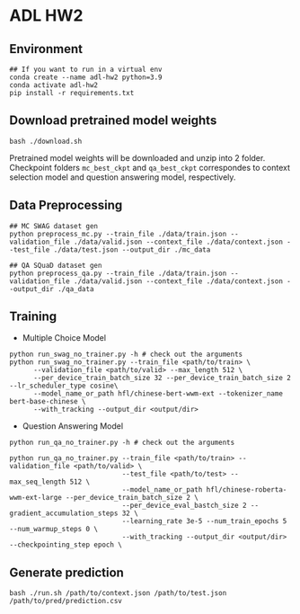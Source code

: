 # ADL HW2

## Environment
```shell
## If you want to run in a virtual env
conda create --name adl-hw2 python=3.9
conda activate adl-hw2
pip install -r requirements.txt
```

## Download pretrained model weights
```
bash ./download.sh 
```
Pretrained model weights will be downloaded and unzip into 2 folder.<br>
Checkpoint folders `mc_best_ckpt` and `qa_best_ckpt` correspondes to context selection model and question answering model, respectively.


## Data Preprocessing

```shell
## MC SWAG dataset gen
python preprocess_mc.py --train_file ./data/train.json --validation_file ./data/valid.json --context_file ./data/context.json --test_file ./data/test.json --output_dir ./mc_data

## QA SQuaD dataset gen
python preprocess_qa.py --train_file ./data/train.json --validation_file ./data/valid.json --context_file ./data/context.json --output_dir ./qa_data
```
## Training
- Multiple Choice Model
```shell
python run_swag_no_trainer.py -h # check out the arguments
python run_swag_no_trainer.py --train_file <path/to/train> \
      --validation_file <path/to/valid> --max_length 512 \
      --per_device_train_batch_size 32 --per_device_train_batch_size 2 --lr_scheduler_type cosine\
      --model_name_or_path hfl/chinese-bert-wwm-ext --tokenizer_name bert-base-chinese \
      --with_tracking --output_dir <output/dir>

```
- Question Answering Model
```shell
python run_qa_no_trainer.py -h # check out the arguments

python run_qa_no_trainer.py --train_file <path/to/train> --validation_file <path/to/valid> \
                            --test_file <path/to/test> --max_seq_length 512 \
                            --model_name_or_path hfl/chinese-roberta-wwm-ext-large --per_device_train_batch_size 2 \
                            --per_device_eval_bastch_size 2 --gradient_accumulation_steps 32 \
                            --learning_rate 3e-5 --num_train_epochs 5 --num_warmup_steps 0 \
                            --with_tracking --output_dir <output/dir> --checkpointing_step epoch \
```

## Generate prediction
```shell
bash ./run.sh /path/to/context.json /path/to/test.json  /path/to/pred/prediction.csv
```
